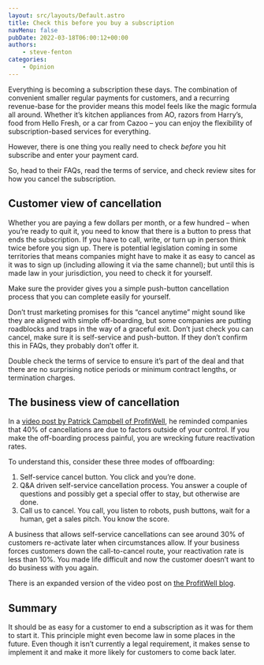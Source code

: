 ```yaml
---
layout: src/layouts/Default.astro
title: Check this before you buy a subscription
navMenu: false
pubDate: 2022-03-18T06:00:12+00:00
authors:
    - steve-fenton
categories:
    - Opinion
---
```


Everything is becoming a subscription these days. The combination of convenient smaller regular payments for customers, and a recurring revenue-base for the provider means this model feels like the magic formula all around. Whether it’s kitchen appliances from AO, razors from Harry’s, food from Hello Fresh, or a car from Cazoo – you can enjoy the flexibility of subscription-based services for everything.

However, there is one thing you really need to check *before* you hit subscribe and enter your payment card.

So, head to their FAQs, read the terms of service, and check review sites for how you cancel the subscription.

## Customer view of cancellation

Whether you are paying a few dollars per month, or a few hundred – when you’re ready to quit it, you need to know that there is a button to press that ends the subscription. If you have to call, write, or turn up in person think twice before you sign up. There is potential legislation coming in some territories that means companies might have to make it as easy to cancel as it was to sign up (including allowing it via the same channel); but until this is made law in your jurisdiction, you need to check it for yourself.

Make sure the provider gives you a simple push-button cancellation process that you can complete easily for yourself.

Don’t trust marketing promises for this “cancel anytime” might sound like they are aligned with simple off-boarding, but some companies are putting roadblocks and traps in the way of a graceful exit. Don’t just check you can cancel, make sure it is self-service and push-button. If they don’t confirm this in FAQs, they probably don’t offer it.

Double check the terms of service to ensure it’s part of the deal and that there are no surprising notice periods or minimum contract lengths, or termination charges.

## The business view of cancellation

In a [video post by Patrick Campbell of ProfitWell](https://twitter.com/Patticus/status/1504469263725125643), he reminded companies that 40% of cancellations are due to factors outside of your control. If you make the off-boarding process painful, you are wrecking future reactivation rates.

To understand this, consider these three modes of offboarding:

1. Self-service cancel button. You click and you’re done.
2. Q&A driven self-service cancellation process. You answer a couple of questions and possibly get a special offer to stay, but otherwise are done.
3. Call us to cancel. You call, you listen to robots, push buttons, wait for a human, get a sales pitch. You know the score.

A business that allows self-service cancellations can see around 30% of customers re-activate later when circumstances allow. If your business forces customers down the call-to-cancel route, your reactivation rate is less than 10%. You made life difficult and now the customer doesn’t want to do business with you again.

There is an expanded version of the video post on [the ProfitWell blog](https://www.profitwell.com/recur/all/pth-b-side-reactivations).

## Summary

It should be as easy for a customer to end a subscription as it was for them to start it. This principle might even become law in some places in the future. Even though it isn’t currently a legal requirement, it makes sense to implement it and make it more likely for customers to come back later.